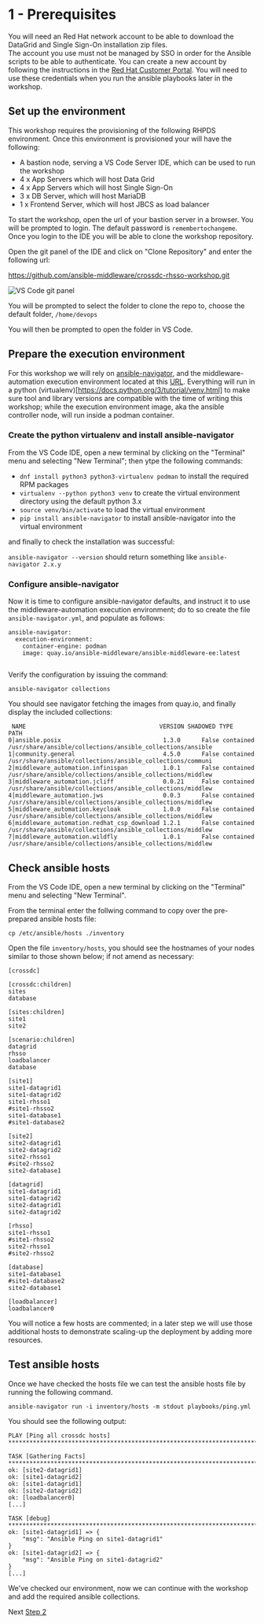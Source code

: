 # 1 - Prerequisites

You will need an Red Hat network account to be able to download the DataGrid and Single Sign-On installation zip files.  
The account you use must not be managed by SSO in order for the Ansible scripts to be able to authenticate.  You can create a new account by following the instructions in the [Red Hat Customer Portal](https://sso.redhat.com/auth/realms/redhat-external/login-actions/registration?client_id=customer-portal&tab_id=RiPOv96eZ74).  You will need to use these credentials when you run the ansible playbooks later in the workshop.

## Set up the environment

This workshop requires the provisioning of the following RHPDS environment.  Once this environment is provisioned your will have the following:

* A bastion node, serving a VS Code Server IDE, which can be used to run the workshop
* 4 x App Servers which will host Data Grid
* 4 x App Servers which will host Single Sign-On
* 3 x DB Server, which will host MariaDB
* 1 x Frontend Server, which will host JBCS as load balancer

To start the workshop, open the url of your bastion server in a browser. You will be prompted to login.  The default password is `remembertochangeme`.  Once you login to the IDE you will be able to clone the workshop repository.

Open the git panel of the IDE and click on "Clone Repository" and enter the following url:

https://github.com/ansible-middleware/crossdc-rhsso-workshop.git

![VS Code git panel](../images/git.png)

You will be prompted to select the folder to clone the repo to, choose the default folder, `/home/devops`

You will then be prompted to open the folder in VS Code.


## Prepare the execution environment

For this workshop we will rely on [ansible-navigator](https://github.com/ansible/ansible-navigator), and the middleware-automation execution environment located at this [URL](https://quay.io/repository/ansible-middleware/ansible-middleware-ee). Everything will run in a python (virtualenv)[https://docs.python.org/3/tutorial/venv.html] to make sure tool and library versions are compatible with the time of writing this workshop; while the execution environment image, aka the ansible controller node, will run inside a podman container.


### Create the python virtualenv and install ansible-navigator

From the VS Code IDE, open a new terminal by clicking on the "Terminal" menu and selecting "New Terminal"; then ytpe the following commands:

* `dnf install python3 python3-virtualenv podman` to install the required RPM packages
* `virtualenv --python python3 venv` to create the virtual environment directory using the default python 3.x 
* `source venv/bin/activate` to load the virtual environment
* `pip install ansible-navigator` to install ansible-navigator into the virtual environment

and finally to check the installation was successful:

`ansible-navigator --version` should return something like `ansible-navigator 2.x.y`


### Configure ansible-navigator

Now it is time to configure ansible-navigator defaults, and instruct it to use the middleware-automation execution environment; do to so create the file `ansible-navigator.yml`, and populate as follows:

```
ansible-navigator:
  execution-environment:
    container-engine: podman
    image: quay.io/ansible-middleware/ansible-middleware-ee:latest
  

```

Verify the configuration by issuing the command:

```ansible-navigator collections```

You should see navigator fetching the images from quay.io, and finally display the included collections:


```
 NAME                                      VERSION SHADOWED TYPE      PATH                                                       
0│ansible.posix                             1.3.0      False contained /usr/share/ansible/collections/ansible_collections/ansible 
1│community.general                         4.5.0      False contained /usr/share/ansible/collections/ansible_collections/communi 
2│middleware_automation.infinispan          1.0.1      False contained /usr/share/ansible/collections/ansible_collections/middlew 
3│middleware_automation.jcliff              0.0.21     False contained /usr/share/ansible/collections/ansible_collections/middlew 
4│middleware_automation.jws                 0.0.3      False contained /usr/share/ansible/collections/ansible_collections/middlew 
5│middleware_automation.keycloak            1.0.0      False contained /usr/share/ansible/collections/ansible_collections/middlew 
6│middleware_automation.redhat_csp_download 1.2.1      False contained /usr/share/ansible/collections/ansible_collections/middlew 
7│middleware_automation.wildfly             1.0.1      False contained /usr/share/ansible/collections/ansible_collections/middlew 
```


## Check ansible hosts

From the VS Code IDE, open a new terminal by clicking on the "Terminal" menu and selecting "New Terminal".

From the terminal enter the follwing command to copy over the pre-prepared ansible hosts file:

```cp /etc/ansible/hosts ./inventory```


Open the file `inventory/hosts`, you should see the hostnames of your nodes similar to those shown below; if not amend as necessary:

```
[crossdc]

[crossdc:children]
sites
database

[sites:children]
site1
site2

[scenario:children]
datagrid
rhsso
loadbalancer
database

[site1]
site1-datagrid1
site1-datagrid2
site1-rhsso1
#site1-rhsso2
site1-database1
#site1-database2

[site2]
site2-datagrid1
site2-datagrid2
site2-rhsso1
#site2-rhsso2
site2-database1

[datagrid]
site1-datagrid1
site1-datagrid2
site2-datagrid1
site2-datagrid2

[rhsso]
site1-rhsso1
#site1-rhsso2
site2-rhsso1
#site2-rhsso2

[database]
site1-database1
#site1-database2
site2-database1

[loadbalancer]
loadbalancer0

```

You will notice a few hosts are commented; in a later step we will use those additional hosts to demonstrate scaling-up the deployment by adding more resources.


## Test ansible hosts

Once we have checked the hosts file we can test the ansible hosts file by running the following command.

```ansible-navigator run -i inventory/hosts -m stdout playbooks/ping.yml```

You should see the following output:

```
PLAY [Ping all crossdc hosts] ***********************************************************************************

TASK [Gathering Facts] ******************************************************************************************
ok: [site2-datagrid1]
ok: [site1-datagrid2]
ok: [site1-datagrid1]
ok: [site2-datagrid2]
ok: [loadbalancer0]
[...]

TASK [debug] ****************************************************************************************************
ok: [site1-datagrid1] => {
    "msg": "Ansible Ping on site1-datagrid1"
}
ok: [site1-datagrid2] => {
    "msg": "Ansible Ping on site1-datagrid2"
}
[...]
```

We've checked our environment, now we can continue with the workshop and add the required ansible collections.

Next [Step 2](./02-adding-collections.md)